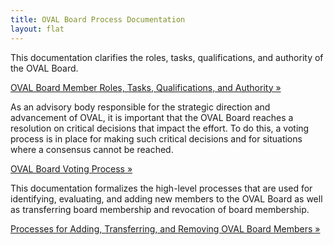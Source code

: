 ```yaml
---
title: OVAL Board Process Documentation
layout: flat
---
```

<div class="row">
	<div class="col-md-8">
		<div class="well">
			<p>This documentation clarifies the roles, tasks, qualifications, and authority of the OVAL Board.</p>
			<a class="btn btn-primary role="button" href="roles">OVAL Board Member Roles, Tasks, Qualifications, and Authority »</a>
		</div>
	</div>
</div>

<div class="row">
	<div class="col-md-8">
		<div class="well">
			<p>As an advisory body responsible for the strategic direction and advancement of OVAL, it is important that the OVAL Board reaches a resolution on critical decisions that impact the effort. To do this, a voting process is in place for making such critical decisions and for situations where a consensus cannot be reached.</p>
			<a class="btn btn-primary role="button" href="voting">OVAL Board Voting Process »</a>
		</div>
	</div>
</div>

<div class="row">
	<div class="col-md-8">
		<div class="well">
			<p>This documentation formalizes the high-level processes that are used for identifying, evaluating, and adding new members to the OVAL Board as well as transferring board membership and revocation of board membership.</p>
			<a class="btn btn-primary role="button" href="member_management">Processes for Adding, Transferring, and Removing OVAL Board Members »</a>
		</div>
	</div>
</div>